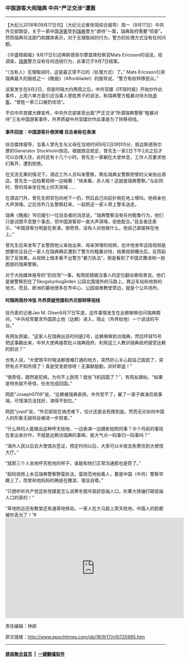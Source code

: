 ### 中国游客大闹瑞典 中共“严正交涉”遭轰
------------------------

<p>【大纪元2018年09月17日讯】（大纪元记者徐简综合报导）周一（9月17日）中共外交部敦促，关于一家中国<a href="http://www.epochtimes.com/gb/tag/%E6%B8%B8%E5%AE%A2.html">游客</a>受到<a href="http://www.epochtimes.com/gb/tag/%E7%91%9E%E5%85%B8.html">瑞典</a>警方“虐待”一案，瑞典政府需要“彻查”。然而瑞典司法部门和媒体表示，对于无理取闹的行为，警方的处理方式没有任何问题。</p>
<p>《华盛顿邮报》9月17日引述典斯德哥尔摩首席检察官Mats Ericsson的话说，经调查，<a href="http://www.epochtimes.com/gb/tag/%E7%91%9E%E5%85%B8.html">瑞典</a>警方没有任何违规行为，此事已于9月7日结案。</p>
<p>“（当有人）无理取闹时，这是最正常不过的（处理方式）了。” Mats Ericsson引用瑞典最大的报纸之一《晚报》（Aftonbladet）的报导说，“警方有权转移民众。”</p>
<p>该案发生在9月2日，但是时隔大约两周之后，中共官媒《环球时报》开始炒作此事件，上周六单方面引述当事人曾姓男子的说法，称瑞典警方粗暴对待大陆<a href="http://www.epochtimes.com/gb/tag/%E6%B8%B8%E5%AE%A2.html">游客</a>、“曾姓一家三口被扔坟场”。</p>
<p>不仅中共党媒大肆宣传，中共外交部甚至出面“严正交涉”所谓瑞典警察“粗暴对待”三名中国游客事件，外界质疑中共官媒炒作此事是为了转移视线。</p>
<h4>事件回放：中国游客<strong>扑倒哭嚎</strong> <strong>目击者称在表演</strong></h4>
<p>综合媒体报导，当事人曾先生与父母在当地时间9月2日0时05分，抵达斯德哥尔摩的Generator Stockholm旅店。根据旅店规定，曾先生一家2日下午2点之后才可以办理入住，此时还有十几个小时。曾先生一家躺在大堂休息，工作人员要求他们离开，遭到拒绝。</p>
<p>在交流无果的情况下，酒店工作人员叫来警察，两名瑞典女警察把曾的父亲抬出酒店。曾先生一边拍著视频一边喊著：“快来看，杀人啦！这就是瑞典警察。”与此同时，曾的母亲坐在地上仰天哭喊……</p>
<p>在酒店门外，曾先生把背包向地下一扔，然后自己向前扑倒在地上嚎叫。他母亲也大声哭嚎。之后另外几名警察赶来，一起把这一家人带上警车送走。</p>
<p>瑞典《晚报》16日援引一位目击者的消息说，“瑞典警察没有任何粗鲁行为，他们只是试图平息整个事态，但中国游客却一直大声哭嚎，拒绝配合。”目击者还表示，“中国游客分明是在表演，很奇怪，没有人对他做什么，他自己直接摔在地上。”</p>
<p>曾先生后来发布了女警把他父亲抬出来、母亲哭嚎的视频，也许他发布这段视频是想要佐证自己一家人在瑞典确实遭到了警方的粗暴对待，结果视频曝光后，反而起到了反效果。从视频上根本看不出警方“暴力执法”，倒是看到了中国式撒泼和一脸困惑的瑞典警察。</p>
<p>对于大陆媒体报导的“扔坟场”一事，有网民根据当事人的定位翻谷歌街景说，他们是被警察扔在了Skogskyrkogården 公园北围墙外的马路上，靠近车站和地铁的地方。而且，欧洲的墓地很多在市中心、公园或者教堂旁边，就是个公共场所。</p>
<h4>时隔两周炒冷饭 外界质疑党媒和外交部转移视线</h4>
<p>驻丹麦的记者Jan M. Olsen9月17日写道，这件事情发生在达赖喇嘛访问瑞典期间，“中共经常要求外国禁止他（达赖）进入，阻止（外界给他）一个说话的平台。”</p>
<p>有网友质疑，“这家人在瑞典出丑时间是2号，达赖喇嘛到访瑞典，然后环球15号把这事翻出来，中共大使再接茬批斗瑞典政府，利用这三人教训瑞典政府接受达赖的到访？”</p>
<p>也有人说，“大使馆平时电话都很难打通的地方，突然好心关心起自己国民了，突然有点不知所措了！真是受宠若惊呀！无事献殷勤，非奸即盗！”</p>
<p>“很奇怪，既然是犯病，为何不上医院？就坐飞机回国了？”，有网友跟帖，“如果是特务就不奇怪，任务完成回国。”</p>
<p>网民“Joseph0709”说，“达赖被瑞典表扬，中共受不了，雇了一家子做演员挑事端，可惜演员没找好，演得不到位。”</p>
<p>网民“yxpd”说，“外交部现在骑虎难下，估计还是会死撑到底。然而无论如何中国人的形象无疑将会被进一步损害。”</p>
<p>“什么样的人能做出这种呼天抢地、一边表演一边摄影拍照的事？半个月前的事现在拿出来炒作，不就是达赖访瑞典的事嘛，能大气点一码事归一码事吗？”</p>
<p>“海外人民以后去大使馆办签证，预定时间以后，大家可以半夜去免费住到大使馆大厅。”</p>
<p>“就那三个人坐地呼天抢地的样子，谁能和他们正常沟通那也是奇了。”</p>
<p>“起码视频上未见瑞典警察野蛮执法，蛮规范地抬着人，要是中国（中共）警察早踢上了。而曾和他妈妈的确是在撒泼，很没自尊。”</p>
<p>“只想听听共产党这些党媒是怎么说寒冬腊月驱赶低端人口，抡著大铁锤打砸低端人口的家的！”</p>
<p>“草地附近还有教堂还有通宵地铁站，一家人在大马路上哭天抢地，中国人的脸都被你丢光了！”#<br />
<iframe src="https://www.youtube.com/embed/Jdh7qlaXVVU" width="560" height="315" frameborder="0" allowfullscreen="allowfullscreen"></iframe></p>
<p>责任编辑：林妍</p>

原文链接：http://www.epochtimes.com/gb/18/9/17/n10720995.htm


------------------------
#### [禁闻聚合首页](https://github.com/gfw-breaker/banned-news/blob/master/README.md) &nbsp;|&nbsp;  [一键翻墙软件](https://github.com/gfw-breaker/nogfw/blob/master/README.md)